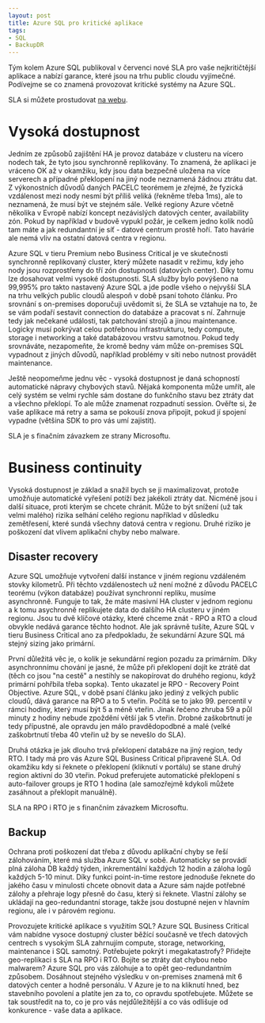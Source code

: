 ```yaml
---
layout: post
title: Azure SQL pro kritické aplikace
tags:
- SQL
- BackupDR
---
```

Tým kolem Azure SQL publikoval v červenci nové SLA pro vaše nejkritičtější aplikace a nabízí garance, které jsou na trhu public cloudu vyjímečné. Podívejme se co znamená provozovat kritické systémy na Azure SQL.

SLA si můžete prostudovat [na webu](https://azure.microsoft.com/en-us/support/legal/sla/sql-database/v1_4/).

# Vysoká dostupnost
Jedním ze způsobů zajištění HA je provoz databáze v clusteru na vícero nodech tak, že tyto jsou synchronně replikovány. To znamená, že aplikaci je vráceno OK až v okamžiku, kdy jsou data bezpečně uložena na více serverech a případné překlopení na jiný node neznamená žádnou ztrátu dat. Z výkonostních důvodů daných PACELC teorémem je zřejmé, že fyzická vzdálenost mezi nody nesmí být příliš veliká (řekněme třeba 1ms), ale to neznamená, že musí být ve stejném sále. Velké regiony Azure včetně několika v Evropě nabízí koncept nezávislých datových center, availability zón. Pokud by například v budově vypukl požár, je celkem jedno kolik nodů tam máte a jak redundantní je síť - datové centrum prostě hoří. Tato havárie ale nemá vliv na ostatní datová centra v regionu. 

Azure SQL v tieru Premium nebo Business Critical je ve skutečnosti synchronně replikovaný cluster, který můžete nasadit v režimu, kdy jeho nody jsou rozprostřeny do tří zón dostupnosti (datových center). Díky tomu lze dosahovat velmi vysoké dostupnosti. SLA služby bylo povýšeno na 99,995% pro takto nastavený Azure SQL a jde podle všeho o nejvyšší SLA na trhu velkých public cloudů alespoň v době psaní tohoto článku. Pro srovnání s on-premises doporučuji uvědomit si, že SLA se vztahuje na to, že se vám podaří sestavit connection do databáze a pracovat s ní. Zahrnuje tedy jak nečekané události, tak patchování strojů a jinou maintenance. Logicky musí pokrývat celou potřebnou infrastrukturu, tedy compute, storage i networking a také databázovou vrstvu samotnou. Pokud tedy srovnáváte, nezapomeňte, že kromě bedny vám může on-premises SQL vypadnout z jiných důvodů, například problémy v síti nebo nutnost provádět maintenance.

Ještě neopomeňme jednu věc - vysoká dostupnost je daná schopností automatické nápravy chybových stavů. Nějaká komponenta může umřít, ale celý systém se velmi rychle sám dostane do funkčního stavu bez ztráty dat a všechno překlopí. To ale může znamenat rozpadnutí session. Ověřte si, že vaše aplikace má retry a sama se pokouší znova připojit, pokud jí spojení vypadne (většina SDK to pro vás umí zajistit).

SLA je s finačním závazkem ze strany Microsoftu.

# Business continuity
Vysoká dostupnost je základ a snažil bych se ji maximalizovat, protože umožňuje automatické vyřešení potíží bez jakékoli ztráty dat. Nicméně jsou i další situace, proti kterým se chcete chránit. Může to být snížení (už tak velmi malého) rizika selhání celého regionu například v důsledku zemětřesení, které sundá všechny datová centra v regionu. Druhé riziko je poškození dat vlivem aplikační chyby nebo malware.

## Disaster recovery
Azure SQL umožňuje vytvoření další instance v jiném regionu vzdáleném stovky kilometrů. Při těchto vzdálenostech už není možné z důvodu PACELC teorému (výkon databáze) používat synchronní repliku, musíme asynchronně. Funguje to tak, že máte masivní HA cluster v jednom regionu a k tomu asychronně replikujete data do dalšího HA clusteru v jiném regionu. Jsou tu dvě klíčové otázky, které chceme znát - RPO a RTO a cloud obvykle nedává garance těchto hodnot. Ale jak správně tušíte, Azure SQL v tieru Business Critical ano za předpokladu, že sekundární Azure SQL má stejný sizing jako primární.

První důležitá věc je, o kolik je sekundární region pozadu za primárním. Díky asynchronnímu chování je jasné, že může při překlopení dojít ke ztrátě dat (těch co jsou "na cestě" a nestihly se nakopírovat do druhého regionu, když primární pohřbila třeba sopka). Tento ukazatel je RPO - Recovery Point Objective. Azure SQL, v době psaní článku jako jediný z velkých public cloudů, dává garance na RPO a to 5 vteřin. Počítá se to jako 99. percentil v rámci hodiny, který musí být 5 a méně vteřin. Jinak řečeno zhruba 59 a půl minuty z hodiny nebude zpoždění větší jak 5 vteřin. Drobné zaškobrtnutí je tedy přípustné, ale opravdu jen málo pravdědopodbné a malé (velké zaškobrtnutí třeba 40 vteřin už by se nevešlo do SLA). 

Druhá otázka je jak dlouho trvá překlopení databáze na jiný region, tedy RTO. I tady má pro vás Azure SQL Business Critical připravené SLA. Od okamžiku kdy si řeknete o překlopení (kliknutí v portálu) se stane druhý region aktivní do 30 vteřin. Pokud preferujete automatické překlopení s auto-failover groups je RTO 1 hodina (ale samozřejmě kdykoli můžete zasáhnout a překlopit manuálně).

SLA na RPO i RTO je s finančním závazkem Microsoftu.

## Backup
Ochrana proti poškození dat třeba z důvodu aplikační chyby se řeší zálohováním, které má služba Azure SQL v sobě. Automaticky se provádí plná záloha DB každý týden, inkrementální každých 12 hodin a záloha logů každých 5-10 minut. Díky funkci point-in-time restore jednoduše řeknete do jakého času v minulosti chcete obnovit data a Azure sám najde potřebné zálohy a přehraje logy přesně do času, který si řeknete. Vlastní zálohy se ukládají na geo-redundantní storage, takže jsou dostupné nejen v hlavním regionu, ale i v párovém regionu.

Provozujete kritické aplikace s využitím SQL? Azure SQL Business Critical vám nabídne vysoce dostupný cluster běžící současně ve třech datových centrech s vysokým SLA zahrnujím compute, storage, networking, maintenance i SQL samotný. Potřebujete pokrýt i megakatastrofy? Přidejte geo-replikaci s SLA na RPO i RTO. Bojíte se ztráty dat chybou nebo malwarem? Azure SQL pro vás zálohuje a to opět geo-redundantním způsobem. Dosáhnout stejného výsledku v on-premises znamená mít 6 datových center a hodně personálu. V Azure je to na kliknutí hned, bez stavebního povolení a platíte jen za to, co opravdu spotřebujete. Můžete se tak soustředit na to, co je pro vás nejdůležitější a co vás odlišuje od konkurence - vaše data a aplikace.